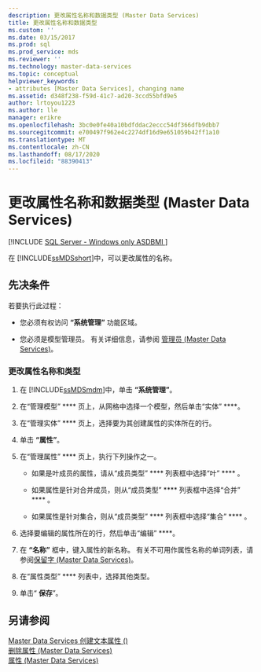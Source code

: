 ```yaml
---
description: 更改属性名称和数据类型 (Master Data Services)
title: 更改属性名称和数据类型
ms.custom: ''
ms.date: 03/15/2017
ms.prod: sql
ms.prod_service: mds
ms.reviewer: ''
ms.technology: master-data-services
ms.topic: conceptual
helpviewer_keywords:
- attributes [Master Data Services], changing name
ms.assetid: d348f238-f59d-41c7-ad20-3ccd55bfd9e5
author: lrtoyou1223
ms.author: lle
manager: erikre
ms.openlocfilehash: 3bc0e0fe40a10bdfddac2eccc54df366dfb9dbb7
ms.sourcegitcommit: e700497f962e4c2274df16d9e651059b42ff1a10
ms.translationtype: MT
ms.contentlocale: zh-CN
ms.lasthandoff: 08/17/2020
ms.locfileid: "88390413"
---
```

# <a name="change-an-attribute-name-and-data-type-master-data-services"></a>更改属性名称和数据类型 (Master Data Services)

[!INCLUDE [SQL Server - Windows only ASDBMI  ](../includes/applies-to-version/sql-windows-only-asdbmi.md)]

  在 [!INCLUDE[ssMDSshort](../includes/ssmdsshort-md.md)]中，可以更改属性的名称。  
  
## <a name="prerequisites"></a>先决条件  
 若要执行此过程：  
  
-   您必须有权访问 **“系统管理”** 功能区域。  
  
-   您必须是模型管理员。 有关详细信息，请参阅 [管理员 &#40;Master Data Services&#41;](../master-data-services/administrators-master-data-services.md)。  
  
### <a name="to-change-an-attribute-name-and-type"></a>更改属性名称和类型  
  
1.  在 [!INCLUDE[ssMDSmdm](../includes/ssmdsmdm-md.md)]中，单击 **“系统管理”**。  
  
2.  在“管理模型” **** 页上，从网格中选择一个模型，然后单击“实体” ****。  
  
3.  在“管理实体” **** 页上，选择要为其创建属性的实体所在的行。  
  
4.  单击 **“属性”**。  
  
5.  在“管理属性” **** 页上，执行下列操作之一。  
  
    -   如果是叶成员的属性，请从“成员类型” **** 列表框中选择“叶” **** 。  
  
    -   如果属性是针对合并成员，则从“成员类型” **** 列表框中选择“合并” **** 。  
  
    -   如果属性是针对集合，则从“成员类型” **** 列表框中选择“集合” **** 。  
  
6.  选择要编辑的属性所在的行，然后单击“编辑” ****。  
  
7.  在 **“名称”** 框中，键入属性的新名称。 有关不可用作属性名称的单词列表，请参阅[保留字 (Master Data Services)](../master-data-services/reserved-words-master-data-services.md)。  
  
8.  在“属性类型” **** 列表中，选择其他类型。  
  
9. 单击“ **保存**”。  
  
## <a name="see-also"></a>另请参阅  
 [Master Data Services 创建文本属性 &#40;&#41;](../master-data-services/create-a-text-attribute-master-data-services.md)   
 [删除属性 &#40;Master Data Services&#41;](../master-data-services/delete-an-attribute-master-data-services.md)   
 [属性 (Master Data Services)](../master-data-services/attributes-master-data-services.md)  
  
  
